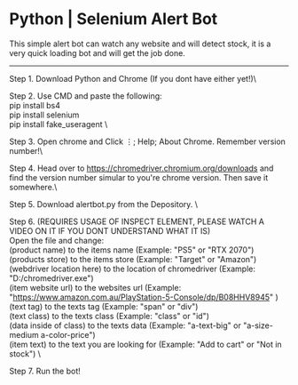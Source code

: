 # Python | Selenium Alert Bot
This simple alert bot can watch any website and will detect stock, it is a very quick loading bot and will get the job done.

-----------------------------------------------------------------------------

Step 1. Download Python and Chrome (If you dont have either yet!)\

Step 2. Use CMD and paste the following:\
pip install bs4\
pip install selenium\
pip install fake_useragent \

Step 3. Open chrome and Click ⋮; Help; About Chrome. Remember version number!\

Step 4. Head over to https://chromedriver.chromium.org/downloads and find the version number simular to you're chrome version. Then save it somewhere.\

Step 5. Download alertbot.py from the Depository. \

Step 6. (REQUIRES USAGE OF INSPECT ELEMENT, PLEASE WATCH A VIDEO ON IT IF YOU DONT UNDERSTAND WHAT IT IS)\
Open the file and change:\
(product name) to the items name (Example: "PS5" or "RTX 2070")\
(products store) to the items store (Example: "Target" or "Amazon")\
(webdriver location here) to the location of chromedriver (Example: "D:/chromedriver.exe")\
(item website url) to the websites url (Example: "https://www.amazon.com.au/PlayStation-5-Console/dp/B08HHV8945" )\
(text tag) to the texts tag (Example: "span" or "div")\
(text class) to the texts class (Example: "class" or "id")\
(data inside of class) to the texts data (Example: "a-text-big" or "a-size-medium a-color-price")\
(item text) to the text you are looking for (Example: "Add to cart" or "Not in stock") \

Step 7. Run the bot!

